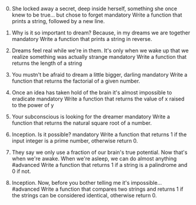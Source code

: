 0. She locked away a secret, deep inside herself, something she once knew to be true... but chose to forget
mandatory
Write a function that prints a string, followed by a new line.

1. Why is it so important to dream? Because, in my dreams we are together
mandatory
Write a function that prints a string in reverse.
2. Dreams feel real while we're in them. It's only when we wake up that we realize something was actually strange
mandatory
Write a function that returns the length of a string
3. You mustn't be afraid to dream a little bigger, darling
mandatory
Write a function that returns the factorial of a given number.

4. Once an idea has taken hold of the brain it's almost impossible to eradicate
mandatory
Write a function that returns the value of x raised to the power of y
5. Your subconscious is looking for the dreamer
mandatory
Write a function that returns the natural square root of a number.
6. Inception. Is it possible?
mandatory
Write a function that returns 1 if the input integer is a prime number, otherwise return 0.
7. They say we only use a fraction of our brain's true potential. Now that's when we're awake. When we're asleep, we can do almost anything
#advanced
Write a function that returns 1 if a string is a palindrome and 0 if not.
8. Inception. Now, before you bother telling me it's impossible...
#advanced
Write a function that compares two strings and returns 1 if the strings can be considered identical, otherwise return 0.

